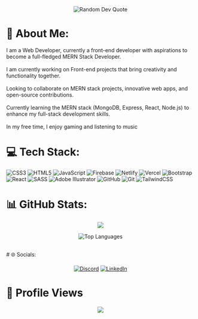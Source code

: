 
<div align="center">
  <img src="https://quotes-github-readme.vercel.app/api?type=horizontal&theme=radical" alt="Random Dev Quote"/>
</div>

# 💫 About Me:
I am a Web Developer, currently a front-end developer with aspirations to become a full-fledged MERN Stack Developer.<br><br>I am currently working on Front-end projects that bring creativity and functionality together.<br><br>Looking to collaborate on MERN stack projects, innovative web apps, and open-source contributions.<br><br>Currently learning the MERN stack (MongoDB, Express, React, Node.js) to enhance my full-stack development skills.<br><br>In my free time, I enjoy gaming and listening to music


# 💻 Tech Stack:
![CSS3](https://img.shields.io/badge/css3-%231572B6.svg?style=flat&logo=css3&logoColor=white) ![HTML5](https://img.shields.io/badge/html5-%23E34F26.svg?style=flat&logo=html5&logoColor=white) ![JavaScript](https://img.shields.io/badge/javascript-%23323330.svg?style=flat&logo=javascript&logoColor=%23F7DF1E) ![Firebase](https://img.shields.io/badge/firebase-%23039BE5.svg?style=flat&logo=firebase) ![Netlify](https://img.shields.io/badge/netlify-%23000000.svg?style=flat&logo=netlify&logoColor=#00C7B7) ![Vercel](https://img.shields.io/badge/vercel-%23000000.svg?style=flat&logo=vercel&logoColor=white) ![Bootstrap](https://img.shields.io/badge/bootstrap-%238511FA.svg?style=flat&logo=bootstrap&logoColor=white) ![React](https://img.shields.io/badge/react-%2320232a.svg?style=flat&logo=react&logoColor=%2361DAFB) ![SASS](https://img.shields.io/badge/SASS-hotpink.svg?style=flat&logo=SASS&logoColor=white) ![Adobe Illustrator](https://img.shields.io/badge/adobe%20illustrator-%23FF9A00.svg?style=flat&logo=adobe%20illustrator&logoColor=white) ![GitHub](https://img.shields.io/badge/github-%23121011.svg?style=flat&logo=github&logoColor=white) ![Git](https://img.shields.io/badge/git-%23F05033.svg?style=flat&logo=git&logoColor=white) ![TailwindCSS](https://img.shields.io/badge/tailwindcss-%2338B2AC.svg?style=flat&logo=tailwind-css&logoColor=white)

# 📊 GitHub Stats:
<div align="center">

![](https://github-readme-streak-stats.herokuapp.com/?user=Anas-Farooq-codes&theme=codeSTACKr&hide_border=false)<br/>
  
![Top Languages](https://github-readme-stats.vercel.app/api/top-langs/?username=Anas-Farooq-codes&theme=codeSTACKr&hide_border=false&include_all_commits=false&count_private=false&layout=compact)  
<br/>

</div>
# 🌐 Socials:
<div align="center" style="margin: 20px 0;">

[![Discord](https://img.shields.io/badge/Discord-%237289DA.svg?logo=discord&logoColor=white)](https://discord.gg/FGunPKZUp3) 
[![LinkedIn](https://img.shields.io/badge/LinkedIn-%230077B5.svg?logo=linkedin&logoColor=white)](https://www.linkedin.com/in/anas-farooq06/) 

</div>

# 👀 Profile Views
<div align="center" style="margin: 20px 0;">

[![](https://visitcount.itsvg.in/api?id=Anas-Farooq-codes&icon=0&color=0)](https://visitcount.itsvg.in)

</div>


